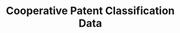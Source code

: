 ---
bigquery: https://console.cloud.google.com/bigquery?p=patents-public-data&d=cpc&page=dataset
citation: '“Cooperative Patent Classification” by the EPO and USPTO, for public use. '
contributors: EPO, USPTO
cost: None
description: Cooperative Patent Classification Data contains the scheme and definitions
  of the Cooperative Patent Classification system for classifying patent documents.
  The CPC is the result of a partnership between the EPO and the USPTO in their joint
  effort to develop a common, internationally compatible classification system for
  technical documents, in particular patent publications, which will be used by both
  offices in the patent granting process
documentation: https://www.cooperativepatentclassification.org/cpcSchemeAndDefinitions
last_edit: Mon, 04 Apr 2022 19:07:06 GMT
location: https://www.cooperativepatentclassification.org/index
maintained_by: USPTO, EPO
schema_fields: '[''children'', ''child_groups'', ''level'', ''residualReferences'',
  ''breakdownCode'', ''additional_only'', ''sizeCache'', ''informativeReferences'',
  ''title_part'', ''limiting_references'', ''dateRevised'', ''parents'', ''ipcConcordant'',
  ''applicationReferences'', ''not_allocatable'', ''childGroups'', ''application_references'',
  ''limitingReferences'', ''breakdown_code'', ''status'', ''titleFull'', ''date_revised'',
  ''titlePart'', ''notAllocatable'', ''ipc_concordant'', ''definition'', ''title_full'',
  ''symbol'', ''glossary'', ''synonyms'', ''informative_references'', ''residual_references'']'
shortname: cooperative_patent_classification
tags:
- patents
- science
title: Cooperative Patent Classification Data
uuid: 984374a7-16e9-4b35-9445-458daceb01bf
---